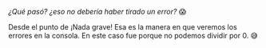 _¿Qué pasó? ¿eso no debería haber tirado un error?_ :scream:

Desde el punto de 
¡Nada grave! Esa es la manera en que veremos los errores en la consola. En este caso fue porque no podemos dividir por 0. :sweat_smile:
